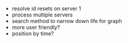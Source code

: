 - resolve id resets on server 1
- process multiple servers
- search method to narrow down life for graph
- more user friendly?
- position by time?
